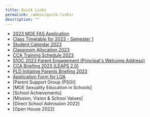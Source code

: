 ```yaml
---
title: Quick Links
permalink: /amkss/quick-links/
description: ""
---
```

* [2023 MOE FAS Application](https://staging.d2qcf83lbf7y8u.amplifyapp.com/about-us/moe-fas/)
* [Class Timetable for 2023 - Semester 1](/files/2023sem1timetable.pdf)
* [Student Calendar 2023](/files/studentcalender.pdf)
* [Classroom Allocation 2023](/files/2023classroomallocation.pdf)
* [CCA Training Schedule 2023](/files/ccatrainingschedule2023.pdf)
* [S1OC 2023 Parent Engagement (Principal's Welcome Address)](/files/sec1oc2023.pdf)
* [CCA Briefing 2023 (LEAPS 2.0)](/files/ccabriefing2023.pdf)
* [PLD Initiative Parents Briefing 2023](/files/2023pld.pdf)
* [Application Form for LOA](https://go.gov.sg/amkssloaapplication)
* [Parent Support Group (PSG)]
* [MOE Sexuality Education in Schools]
* [School Achievements]
* [Mission, Vision & School Values]
* [Direct School Admission 2022]
* [Open House 2022]